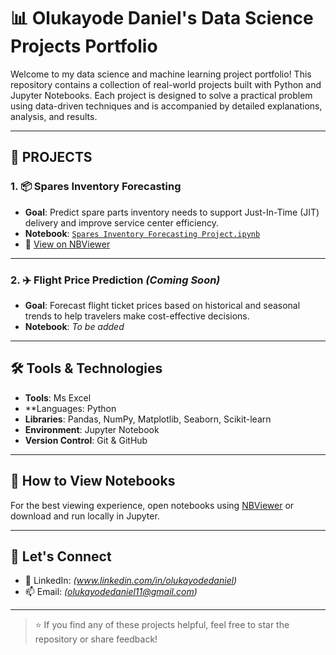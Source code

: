 # 📊 Olukayode Daniel's Data Science Projects Portfolio

Welcome to my data science and machine learning project portfolio! This repository contains a collection of real-world projects built with Python and Jupyter Notebooks. Each project is designed to solve a practical problem using data-driven techniques and is accompanied by detailed explanations, analysis, and results.

---

## 🚀 PROJECTS

### 1. 📦 Spares Inventory Forecasting
- **Goal**: Predict spare parts inventory needs to support Just-In-Time (JIT) delivery and improve service center efficiency.
- **Notebook**: [`Spares Inventory Forecasting Project.ipynb`](./Spares%20Inventory%20Forecasting%20Project.ipynb)
- 🔗 [View on NBViewer](https://nbviewer.org/url/raw.githubusercontent.com/Olukayode-Daniel11/DS-Projects-Portfolio/main/Spares%20Inventory%20Forecasting%20Project.ipynb)

---

### 2. ✈️ Flight Price Prediction *(Coming Soon)*
- **Goal**: Forecast flight ticket prices based on historical and seasonal trends to help travelers make cost-effective decisions.
- **Notebook**: *To be added*

---

## 🛠️ Tools & Technologies
- **Tools**: Ms Excel
- **Languages: Python
- **Libraries**: Pandas, NumPy, Matplotlib, Seaborn, Scikit-learn
- **Environment**: Jupyter Notebook
- **Version Control**: Git & GitHub

---

## 📁 How to View Notebooks
For the best viewing experience, open notebooks using [NBViewer](https://nbviewer.org) or download and run locally in Jupyter.

---

## 🤝 Let's Connect
- 🔗 LinkedIn: *(www.linkedin.com/in/olukayodedaniel)*
- 📫 Email: *(olukayodedaniel11@gmail.com)*

---

> ⭐ If you find any of these projects helpful, feel free to star the repository or share feedback!
